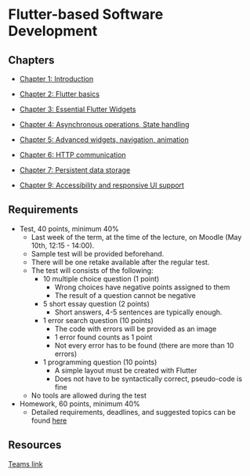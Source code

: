 
# Flutter-based Software Development

## Chapters

- [Chapter 1: Introduction](./material/01.md)
- [Chapter 2: Flutter basics](./material/02.md)
- [Chapter 3: Essential Flutter Widgets](./material/03.md)
- [Chapter 4: Asynchronous operations, State handling](./material/04.md)
- [Chapter 5: Advanced widgets, navigation, animation](./material/05.md)
- [Chapter 6: HTTP communication](./material/06.md)
- [Chapter 7: Persistent data storage](./material/07.md)

- [Chapter 9: Accessibility and responsive UI support](./material/09.md)

## Requirements

 - Test, 40 points, minimum 40%
    - Last week of the term, at the time of the lecture, on Moodle (May 10th, 12:15 - 14:00).
    - Sample test will be provided beforehand.
    - There will be one retake available after the regular test.
    - The test will consists of the following:
      - 10 multiple choice question (1 point)
        - Wrong choices have negative points assigned to them
        - The result of a question cannot be negative
      - 5 short essay question (2 points)
        - Short answers, 4-5 sentences are typically enough.
      - 1 error search question (10 points)
        - The code with errors will be provided as an image
        - 1 error found counts as 1 point
        - Not every error has to be found (there are more than 10 errors)
      - 1 programming question (10 points)
        - A simple layout must be created with Flutter
        - Does not have to be syntactically correct, pseudo-code is fine
    - No tools are allowed during the test
  - Homework, 60 points, minimum 40%
     - Detailed requirements, deadlines, and suggested topics can be found [here](./material/homework.md)

## Resources
[Teams link](https://teams.microsoft.com/l/team/19%3a7d35dc7404c84ca1a1e022b39feac8ac%40thread.tacv2/conversations?groupId=102fff3a-4812-4499-92cb-dc5c3b847c1f&tenantId=6a3548ab-7570-4271-91a8-58da00697029)

